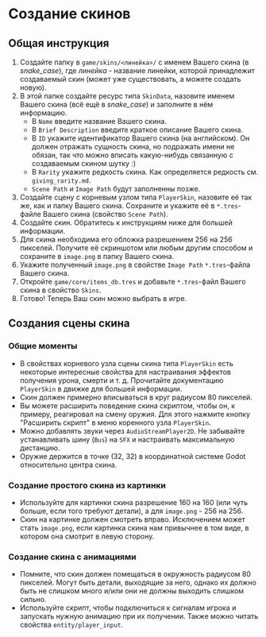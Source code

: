 # Создание скинов

## Общая инструкция

1. Создайте папку в `game/skins/<линейка>/` с именем Вашего скина (в *snake_case*), где *линейка* - название линейки, которой принадлежит создаваемый скин (может уже существовать, а можете создать новую).
2. В этой папке создайте ресурс типа `SkinData`, назовите именем Вашего скина (всё ещё в *snake_case*) и заполните в нём информацию.
    - В `Name` введите название Вашего скина.
    - В `Brief Description` введите краткое описание Вашего скина.
    - В `ID` укажите идентификатор Вашего скина (на английском). Он должен отражать сущность скина, но подражать имени не обязан, так что можно вписать какую-нибудь связанную с создаваемым скином шутку :)
    - В `Rarity` укажите редкость скина. Как определяется редкость см. `giving_rarity.md`.
    - `Scene Path` и `Image Path` будут заполненны позже.
3. Создайте сцену с корневым узлом типа `PlayerSkin`, назовите её так же, как и папку Вашего скина. Сохраните и укажите её в `*.tres`-файле Вашего скина (свойство `Scene Path`).
4. Создайте скин. Обратитесь к инструкциям ниже для большей информации.
5. Для скина необходима его обложка разрешением 256 на 256 пикселей. Получите её скриншотом или любым другим способом и сохраните в `image.png` в папку Вашего скина.
6. Укажите полученный `image.png` в свойстве `Image Path` `*.tres`-файла Вашего скина.
7. Откройте `game/core/items_db.tres` и добавьте `*.tres`-файл Вашего скина в свойство `Skins`.
8. Готово! Теперь Ваш скин можно выбрать в игре.

## Создания сцены скина

### Общие моменты

- В свойствах корневого узла сцены скина типа `PlayerSkin` есть некоторые интересные свойства для настраивания эффектов получения урона, смерти и т. д. Прочитайте документацию `PlayerSkin` в движке для большей информации.
- Скин должен примерно вписываться в круг радиусом 80 пикселей.
- Вы можете расширить поведение скина скриптом, чтобы он, к примеру, реагировал на смену оружия. Для этого нажмите кнопку "Расширить скрипт" в меню коренного узла `PlayerSkin`.
- Можно добавлять звуки через `AudioStreamPlayer2D`. Не забывайте устанавливать шину (`Bus`) на `SFX` и настраивать максимальную дистанцию.
- Оружие держится в точке (32, 32) в координатной системе Godot относительно центра скина.

### Создание простого скина из картинки

- Используйте для картинки скина разрешение 160 на 160 (или чуть больше, если того требуют детали), а для `image.png` - 256 на 256.
- Скин на картинке должен смотреть вправо. Исключением может стать `image.png`,  если картинка скина нам привычнее в том виде, в котором она смотрит в левую сторону.

### Создание скина с анимациями

- Помните, что скин должен помещаться в окружность радиусом 80 пикселей. Могут быть детали, выходящие за него, однако их должно быть не слишком много и/или они не должны выходить слишком сильно.
- Используйте скрипт, чтобы подключиться к сигналам игрока и запускать нужную анимацию при их получении. Также можно читать свойства `entity/player_input`.

